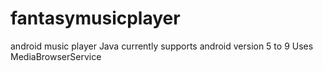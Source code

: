 # fantasymusicplayer
android music player Java
currently supports android version 5 to 9
Uses MediaBrowserService
